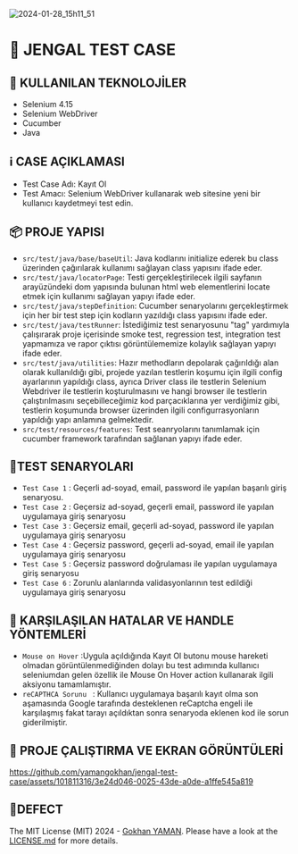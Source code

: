 ![2024-01-28_15h11_51](https://github.com/yamangokhan/jengal-test-case/assets/101811316/e357aaa9-d2d4-4624-9add-fd528c0d87fb)



#  📜 JENGAL TEST CASE 

## 🎨 KULLANILAN TEKNOLOJİLER
 - Selenium 4.15
 - Selenium WebDriver
 - Cucumber
 - Java
   
## ℹ CASE AÇIKLAMASI
 - Test Case Adı: Kayıt Ol 
 - Test Amacı: Selenium WebDriver kullanarak web sitesine yeni bir kullanıcı kaydetmeyi test edin. 

## 📦 PROJE YAPISI
- `src/test/java/base/baseUtil`: Java kodlarını initialize ederek bu class üzerinden çağırılarak kullanımı sağlayan class yapısını ifade eder.
- `src/test/java/locatorPage`: Testi gerçekleştirilecek ilgili sayfanın arayüzündeki dom yapısında bulunan html web elementlerini locate etmek için kullanımı sağlayan yapıyı ifade eder. 
- `src/test/java/stepDefinition`: Cucumber senaryolarını gerçekleştirmek için her bir test step için kodların yazıldığı class yapısını ifade eder.
- `src/test/java/testRunner`: İstediğimiz test senaryosunu "tag" yardımıyla çalışırarak proje içerisinde smoke test, regression test, integration test yapmamıza ve rapor çıktısı görüntülememize kolaylık sağlayan yapıyı ifade eder.
- `src/test/java/utilities`: Hazır methodların depolarak çağırıldığı alan olarak kullanıldığı gibi, projede yazılan testlerin koşumu için ilgili config ayarlarının yapıldığı class, ayrıca Driver class ile testlerin Selenium Webdriver ile testlerin koşturulmasını ve hangi browser ile testlerin çalıştırılmasını seçebilleceğimiz kod parçacıklarına yer verdiğimiz gibi, testlerin koşumunda browser üzerinden ilgili configurrasyonların yapıldığı yapı anlamına gelmektedir.
- `src/test/resources/features`: Test seanryolarını tanımlamak için cucumber framework tarafından sağlanan yapıyı ifade eder.
  
## 🚩TEST SENARYOLARI
 - `Test Case 1` : Geçerli ad-soyad, email, password ile yapılan başarılı giriş senaryosu.
 - `Test Case 2` : Geçersiz ad-soyad, geçerli email, password ile yapılan uygulamaya giriş senaryosu
 - `Test Case 3` : Geçersiz email, geçerli ad-soyad, password ile yapılan uygulamaya giriş senaryosu
 - `Test Case 4` : Geçersiz password, geçerli ad-soyad, email ile yapılan uygulamaya giriş senaryosu
 - `Test Case 5` : Geçersiz password doğrulaması ile yapılan uygulamaya giriş senaryosu
 - `Test Case 6` : Zorunlu alanlarında validasyonlarının test edildiği uygulamaya giriş senaryosu


## 🛟 KARŞILAŞILAN HATALAR VE HANDLE YÖNTEMLERİ
- `Mouse on Hover` :Uygula açıldığında Kayıt Ol butonu mouse hareketi olmadan görüntülenmediğinden dolayı bu test adımında kullanıcı seleniumdan gelen özellik ile Mouse On Hover action kullanarak ilgili aksiyonu tamamlamıştır.
- `reCAPTHCA Sorunu ` : Kullanıcı uygulamaya başarılı kayıt olma son aşamasında Google tarafında desteklenen reCaptcha engeli ile karşılaşmış fakat tarayı açıldıktan sonra senaryoda eklenen kod ile sorun giderilmiştir.


## 🚀 PROJE ÇALIŞTIRMA VE EKRAN GÖRÜNTÜLERİ


https://github.com/yamangokhan/jengal-test-case/assets/101811316/3e24d046-0025-43de-a0de-a1ffe545a819


## 🐞DEFECT




The MIT License (MIT) 2024 - [Gokhan YAMAN](https://github.com/yamangokhan/). Please have a look at the [LICENSE.md](LICENSE.md) for more details.


